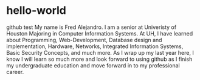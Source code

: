 # hello-world
github test
My name is Fred Alejandro.
I am a senior at Univeristy of Houston Majoring in Computer Information Systems.
At UH, I have learned about Programming, Web-Development, Database design and implementation, Hardware, Networks, Integrated Information Systems, Basic Security Concepts, and much more.
As I wrap up my last year here, I know I will learn so much more and look forward to using github as I finish my undergraduate education and move forward in to my professional career.
